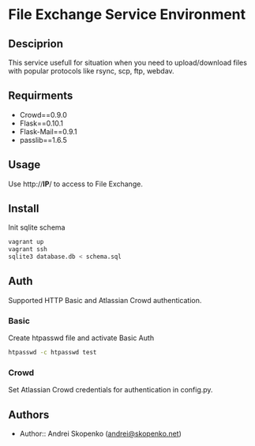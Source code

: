 # File Exchange Service Environment

## Desciprion

This service usefull for situation when you need to upload/download files with popular protocols like rsync, scp, ftp, webdav.

## Requirments

* Crowd==0.9.0
* Flask==0.10.1
* Flask-Mail==0.9.1
* passlib==1.6.5

## Usage

Use http://__IP__/ to access to File Exchange.

## Install
Init sqlite schema

```bash
vagrant up
vagrant ssh
sqlite3 database.db < schema.sql
```

## Auth

Supported HTTP Basic and Atlassian Crowd authentication.

### Basic 

Create htpasswd file and activate Basic Auth
```bash
htpasswd -c htpasswd test
```

### Crowd

Set Atlassian Crowd credentials for authentication in config.py.

## Authors

* Author:: Andrei Skopenko (andrei@skopenko.net)
